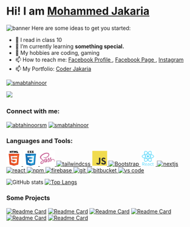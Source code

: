 # Hi! I am <a href="#">Mohammed Jakaria</a>
<img src="bannerweb.jpg" alt="banner" height="350px" width="700px"/>
Here are some ideas to get you started:

- 🔭 I read in class 10
- 🌱 I’m currently learning <b>something special.</b>
- 🌱 My hobbies are coding, gaming
- 📫 How to reach me: <a href="https://www.facebook.com/profile.php?id=100031738032367"> Facebook Profile </a>, <a href="https://www.facebook.com/coderjakaria"> Facebook Page </a> , <a href="https://www.instagram.com/coderjakaria">Instagram </a>
- 📫 My Portfolio: <a href="https://coderjakaria.web.app/">Coder Jakaria</a>

<p align="left"> <a href="https://twitter.com/smabtahinoor" target="blank"><img src="https://img.shields.io/twitter/follow/smabtahinoor?logo=twitter&style=for-the-badge" alt="smabtahinoor" /></a> </p>

![](https://visitor-badge.laobi.icu/badge?page_id=19smabtahinoor.19smabtahinoor)

<h3 align="left">Connect with me:</h3>
<p align="left">
<a href="https://www.facebook.com/profile.php?id=100031738032367" target="blank"><img align="center" src="https://cdn.jsdelivr.net/npm/simple-icons@3.0.1/icons/facebook.svg" alt="abtahinoorsm" height="30" width="40" /></a>
<a href="https://instagram.com/coderjakaria" target="blank"><img align="center" src="https://cdn.jsdelivr.net/npm/simple-icons@3.0.1/icons/instagram.svg" alt="smabtahinoor" height="30" width="40" /></a>
</p>

<h3 align="left">Languages and Tools:</h3>
<p align="left"> <a href="https://www.w3.org/html/" target="_blank"> <img src="https://raw.githubusercontent.com/devicons/devicon/master/icons/html5/html5-original-wordmark.svg" alt="html5" width="40" height="40"/> </a> <a href="https://www.w3schools.com/css/" target="_blank"> <img src="https://raw.githubusercontent.com/devicons/devicon/master/icons/css3/css3-original-wordmark.svg" alt="css3" width="40" height="40"/> </a> <a href="https://sass-lang.com" target="_blank"> <img src="https://raw.githubusercontent.com/devicons/devicon/master/icons/sass/sass-original.svg" alt="sass" width="40" height="40"/> </a> <a href="https://tailwindcss.com" target="_blank"> <img src="https://tailwindcss.com/_next/static/media/tailwindcss-mark.cb8046c163f77190406dfbf4dec89848.svg" alt="tailwindcss" width="40" height="40"/> </a><a href="https://developer.mozilla.org/en-US/docs/Web/JavaScript" target="_blank"> <img src="https://raw.githubusercontent.com/devicons/devicon/master/icons/javascript/javascript-original.svg" alt="javascript" width="40" height="40"/> </a><a href="https://getbootstrap.com" target="_blank"> <img src="https://img.icons8.com/color/2x/bootstrap.png" alt="Bootstrap" width="40" height="40"/> </a><a href="https://reactjs.org/" target="_blank"> <img src="https://raw.githubusercontent.com/devicons/devicon/master/icons/react/react-original-wordmark.svg" alt="react" width="40" height="40"/> </a><a href="https://nextjs.org/" target="_blank"> <img src="https://cdn.worldvectorlogo.com/logos/next-js.svg" alt="nextjs" width="40" height="40"/> </a> <a href="https://material-ui.com/" target="_blank"> <img src="https://material-ui.com/static/logo_raw.svg" alt="react" width="40" height="40"/> </a><a href="https://npmjs.com/" target="_blank"> <img src="https://img.icons8.com/color/2x/npm.png" alt="npm" width="40" height="40"/> </a><a href="https://firebase.google.com/" target="_blank"> <img src="https://www.vectorlogo.zone/logos/firebase/firebase-icon.svg" alt="firebase" width="40" height="40"/> </a>  <a href="" target="_blank"> <img src="https://cdn.worldvectorlogo.com/logos/git-icon.svg" alt="git" width="40" height="40"/> </a> <a href="" target="_blank"> <img src="https://cdn.worldvectorlogo.com/logos/bitbucket-icon.svg" alt="bitbucket" width="40" height="40"/> </a> <a href="" target="_blank"> <img src="https://cdn.worldvectorlogo.com/logos/visual-studio-code-1.svg" alt="vs code" width="40" height="40"/> </a></p>
 
![GitHub stats](https://github-readme-stats.vercel.app/api?username=19smabtahinoor&show_icons=true&theme=dark)   [![Top Langs](https://github-readme-stats.vercel.app/api/top-langs/?username=19smabtahinoor&theme=dark&hide=css,html)](https://github.com/19smabtahinoor/github-readme-stats)

### Some Projects

 [![Readme Card](https://github-readme-stats.vercel.app/api/pin/?username=19smabtahinoor&repo=My-Resume&theme=dark)](https://github.com/19smabtahinoor/My-Resume)   [![Readme Card](https://github-readme-stats.vercel.app/api/pin/?username=19smabtahinoor&repo=Amazon-Clone-ReactJS&theme=dark)](https://github.com/19smabtahinoor/Amazon-Clone-ReactJS)   [![Readme Card](https://github-readme-stats.vercel.app/api/pin/?username=19smabtahinoor&repo=Programming-Hero-Clone-reactjs&theme=dark)](https://github.com/19smabtahinoor/Programming-Hero-Clone-reactjs)    [![Readme Card](https://github-readme-stats.vercel.app/api/pin/?username=19smabtahinoor&repo=Weather-App-React&theme=dark)](https://github.com/19smabtahinoor/Weather-App-React)    [![Readme Card](https://github-readme-stats.vercel.app/api/pin/?username=19smabtahinoor&repo=Markdown-Editor-React&theme=dark)](https://github.com/19smabtahinoor/Markdown-Editor-React)    [![Readme Card](https://github-readme-stats.vercel.app/api/pin/?username=19smabtahinoor&repo=Airbnb-NextJS&theme=dark)](https://github.com/19smabtahinoor/Airbnb-NextJS)


